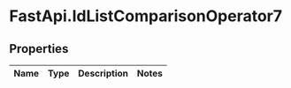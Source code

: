 # FastApi.IdListComparisonOperator7

## Properties
Name | Type | Description | Notes
------------ | ------------- | ------------- | -------------
